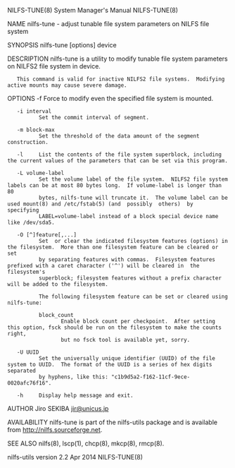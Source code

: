 NILFS-TUNE(8)                                                 System Manager's Manual                                                NILFS-TUNE(8)

NAME
       nilfs-tune - adjust tunable file system parameters on NILFS file system

SYNOPSIS
       nilfs-tune [options] device

DESCRIPTION
       nilfs-tune is a utility to modify tunable file system parameters on NILFS2 file system in device.

       This command is valid for inactive NILFS2 file systems.  Modifying active mounts may cause severe damage.

OPTIONS
       -f     Force to modify even the specified file system is mounted.

       -i interval
              Set the commit interval of segment.

       -m block-max
              Set the threshold of the data amount of the segment construction.

       -l     List the contents of the file system superblock, including the current values of the parameters that can be set via this program.

       -L volume-label
              Set the volume label of the file system.  NILFS2 file system labels can be at most 80 bytes long.  If volume-label is longer than 80
              bytes, nilfs-tune will truncate it.  The volume label can be used mount(8) and /etc/fstab(5) (and  possibly  others)  by  specifying
              LABEL=volume-label instead of a block special device name like /dev/sda5.

       -O [^]feature[,...]
              Set  or clear the indicated filesystem features (options) in the filesystem.  More than one filesystem feature can be cleared or set
              by separating features with commas.  Filesystem features prefixed with a caret character ('^') will be cleared in  the  filesystem's
              superblock; filesystem features without a prefix character will be added to the filesystem.

              The following filesystem feature can be set or cleared using nilfs-tune:

              block_count
                     Enable block count per checkpoint.  After setting this option, fsck should be run on the filesystem to make the counts right,
                     but no fsck tool is available yet, sorry.

       -U UUID
              Set the universally unique identifier (UUID) of the file system to UUID.  The format of the UUID is a series of hex digits separated
              by hyphens, like this: "c1b9d5a2-f162-11cf-9ece-0020afc76f16".

       -h     Display help message and exit.

AUTHOR
       Jiro SEKIBA <jir@unicus.jp>

AVAILABILITY
       nilfs-tune is part of the nilfs-utils package and is available from http://nilfs.sourceforge.net.

SEE ALSO
       nilfs(8), lscp(1), chcp(8), mkcp(8), rmcp(8).

nilfs-utils version 2.2                                              Apr 2014                                                        NILFS-TUNE(8)
